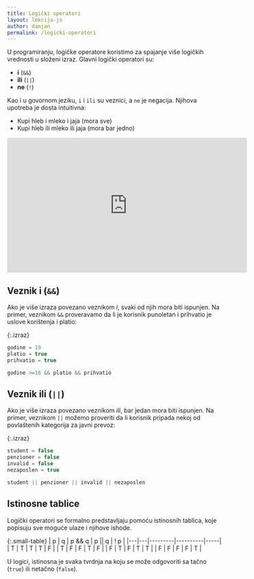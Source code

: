 ```yaml
---
title: Logički operatori
layout: lekcija-js
author: damjan
permalink: /logicki-operatori
---
```


U programiranju, logičke operatore koristimo za spajanje više logičkih vrednosti u složeni izraz. Glavni logički operatori su:

* **i** (`&&`)
* **ili** (`||`)
* **ne** (`!`)

Kao i u govornom jeziku, `i` i `ili` su veznici, a `ne` je negacija. Njihova upotreba je dosta intuitivna:

* Kupi hleb i mleko i jaja (mora sve)
* Kupi hleb ili mleko ili jaja (mora bar jedno)

<iframe width="560" height="315" src="https://www.youtube.com/embed/_rpKqyeAU5M" frameborder="0" gesture="media" allow="encrypted-media" allowfullscreen></iframe>

## Veznik i (`&&`)

Ako je više izraza povezano veznikom *i*, svaki od njih mora biti ispunjen. Na primer, veznikom `&&` proveravamo da li je korisnik punoletan i prihvatio je uslove korištenja i platio:

{:.izraz}
```js
godine = 19
platio = true
prihvatio = true

godine >=18 && platio && prihvatio
```

## Veznik ili (`||`)

Ako je više izraza povezano veznikom *ili*, bar jedan mora biti ispunjen. Na primer, veznikom `||` možemo proveriti da li korisnik pripada nekoj od povlaštenih kategorija za javni prevoz:

{:.izraz}
```js
student = false
penzioner = false
invalid = false
nezaposlen = true

student || penzioner || invalid || nezaposlen
```

## Istinosne tablice

Logički operatori se formalno predstavljaju pomoću istinosnih tablica, koje popisuju sve moguće ulaze i njihove ishode.

{:.small-table}
| p | q | p && q  | p \|\| q | ! p |
|---|---|---------|----------|-----|
| T | T | T       | T        | F   |
| T | F | F       | T        | F   |
| F | T | F       | T        | T   |
| F | F | F       | F        | T   |

U logici, istinosna je svaka tvrdnja na koju se može odgovoriti sa tačno (`true`) ili netačno (`false`).